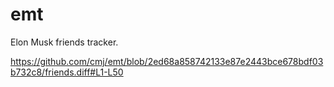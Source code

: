 # emt
Elon Musk friends tracker.

https://github.com/cmj/emt/blob/2ed68a858742133e87e2443bce678bdf03b732c8/friends.diff#L1-L50
